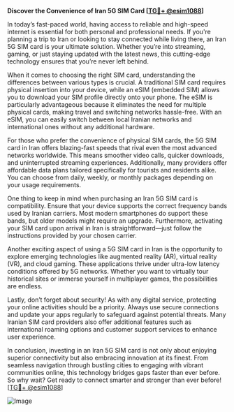 **Discover the Convenience of Iran 5G SIM Card [[TG💪+ @esim1088](https://t.me/s/esim1088)]**

In today’s fast-paced world, having access to reliable and high-speed internet is essential for both personal and professional needs. If you're planning a trip to Iran or looking to stay connected while living there, an Iran 5G SIM card is your ultimate solution. Whether you’re into streaming, gaming, or just staying updated with the latest news, this cutting-edge technology ensures that you’re never left behind.

When it comes to choosing the right SIM card, understanding the differences between various types is crucial. A traditional SIM card requires physical insertion into your device, while an eSIM (embedded SIM) allows you to download your SIM profile directly onto your phone. The eSIM is particularly advantageous because it eliminates the need for multiple physical cards, making travel and switching networks hassle-free. With an eSIM, you can easily switch between local Iranian networks and international ones without any additional hardware.

For those who prefer the convenience of physical SIM cards, the 5G SIM card in Iran offers blazing-fast speeds that rival even the most advanced networks worldwide. This means smoother video calls, quicker downloads, and uninterrupted streaming experiences. Additionally, many providers offer affordable data plans tailored specifically for tourists and residents alike. You can choose from daily, weekly, or monthly packages depending on your usage requirements.

One thing to keep in mind when purchasing an Iran 5G SIM card is compatibility. Ensure that your device supports the correct frequency bands used by Iranian carriers. Most modern smartphones do support these bands, but older models might require an upgrade. Furthermore, activating your SIM card upon arrival in Iran is straightforward—just follow the instructions provided by your chosen carrier.

Another exciting aspect of using a 5G SIM card in Iran is the opportunity to explore emerging technologies like augmented reality (AR), virtual reality (VR), and cloud gaming. These applications thrive under ultra-low latency conditions offered by 5G networks. Whether you want to virtually tour historical sites or immerse yourself in multiplayer games, the possibilities are endless.

Lastly, don’t forget about security! As with any digital service, protecting your online activities should be a priority. Always use secure connections and update your apps regularly to safeguard against potential threats. Many Iranian SIM card providers also offer additional features such as international roaming options and customer support services to enhance user experience.

In conclusion, investing in an Iran 5G SIM card is not only about enjoying superior connectivity but also embracing innovation at its finest. From seamless navigation through bustling cities to engaging with vibrant communities online, this technology bridges gaps faster than ever before. So why wait? Get ready to connect smarter and stronger than ever before! [[TG💪+ @esim1088](https://t.me/s/esim1088)]

![Image](https://i.postimg.cc/Y0z9fWf4/image.png)